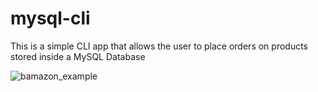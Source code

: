 # mysql-cli

This is a simple CLI app that allows the user to place orders on products stored inside a MySQL Database


![bamazon_example](https://user-images.githubusercontent.com/24642276/42922600-60380314-8aef-11e8-8cb3-5d4dfa2b5e44.jpg)

